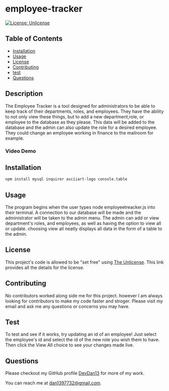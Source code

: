 # employee-tracker

[![License: Unlicense](https://img.shields.io/badge/license-Unlicense-blue.svg)](http://unlicense.org/)

## Table of Contents

* [Installation](#installation)
* [Usage](#usage)
* [License](#license)
* [Contributing](#contributing)
* [test](#test)
* [Questions](#Questions)

## Description

The Employee Tracker is a tool designed for administrators to be able to keep track of their departments, roles, and employees.  They have the ability to not only view these things, but to add a new department,role, or employee to the database as they please.  This data will be added to the database and the admin can also update the role for a desired employee.  They could change an employee working in finance to the mailroom for example.

### Video Demo



## Installation

```bash
npm install mysql inquirer asciiart-logo console.table
```

## Usage 

The program begins when the user types node employeetreacker.js into their terminal.  A connection to our database will be made and the administrator will be taken to the admin menu.  The admin can add or view department's roles, and employees, as well as having the option to view all or update. choosing view all neatly displays all data in the form of a table to the admin.

## License

This project's code is allowed to be "set free" using [The Unlicense](https://unlicense.org/).  This link provides all the details for the license.

## Contributing

No contributors worked along side me for this project. however I am always looking for contributors to make my code faster and stroger. Please visit my email and ask me any questions or concerns you may have.

## Test

To test and see if it works, try updating an id of an employee! Just select the employee's id and select  the id of the new role you wish them to have. Then click the View All choice to see your changes made live.

## Questions 

Please checkout my GitHub profile [DevDan13](https://github.com/DevDan13) for more of my work.

You can reach me at dan1397732@gmail.com.